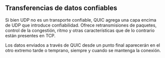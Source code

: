 ## Transferencias de datos confiables

Si bien UDP no es un transporte confiable, QUIC agrega una capa encima de UDP 
que introduce confiabilidad. Ofrece retransmisiones de paquetes, control de la
congestión, ritmo y otras características que de lo contrario están presentes en TCP.

Los datos enviados a través de QUIC desde un punto final aparecerán en el otro 
extremo tarde o temprano, siempre y cuando se mantenga la conexión.